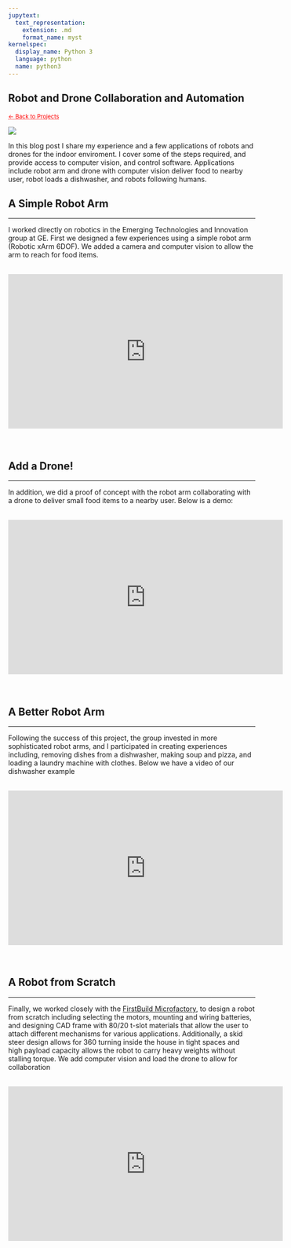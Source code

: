 ```yaml
---
jupytext:
  text_representation:
    extension: .md
    format_name: myst
kernelspec:
  display_name: Python 3
  language: python
  name: python3
---
```


## Robot and Drone Collaboration and Automation

 <sub> <a href="https://jmhuer.github.io/mini_book/_build/html/docs/portfolio.html" style="color: red; text-decoration: underline;text-decoration-style: dotted;">← Back to Projects</a> </sub>

<img src="../../../../images/robotautonomy.jpg" align="center"/>

<br>

In this blog post I share my experience and a few applications of robots and drones for the indoor enviroment. I cover some of the steps required, and provide access to computer vision, and control software. Applications include robot arm and drone with computer vision deliver food to nearby user, robot loads a dishwasher, and robots following humans.
<br>


## A Simple Robot Arm
---

I worked directly on robotics in the
Emerging Technologies and Innovation group at GE. First we designed a few experiences using a simple
robot arm (Robotic xArm 6DOF). We added a camera and computer vision to allow the arm to reach
for food items.

<br>
 <div align="center">   <iframe width="560" height="315"
src="https://www.youtube.com/embed/opX3knb1254"
frameborder="0"
allow="accelerometer; autoplay; encrypted-media; gyroscope; picture-in-picture"
allowfullscreen
></iframe></div>

<br>
<br>

## Add a Drone!
---

In addition, we did a proof of concept with the robot arm collaborating with a drone to
deliver small food items to a nearby user. Below is a demo:

<br>
 <div align="center">   <iframe width="560" height="315"
src="https://www.youtube.com/embed/tN8Z80PSc-M"
frameborder="0"
allow="accelerometer; autoplay; encrypted-media; gyroscope; picture-in-picture"
allowfullscreen
></iframe></div>

<br>
<br>


## A Better Robot Arm
---

Following the success of this project, the group invested in more sophisticated robot arms, and I
participated in creating experiences including, removing dishes from a dishwasher, making soup and
pizza, and loading a laundry machine with clothes. Below we have a video of our dishwasher example

<br>
 <div align="center">
  <iframe width="560" height="315"
src="https://www.youtube.com/embed/Nqcwmck2szk"
frameborder="0"
allow="accelerometer; autoplay; encrypted-media; gyroscope; picture-in-picture"
allowfullscreen
></iframe></div>

<br>
<br>


## A Robot from Scratch
---

Finally, we worked closely with the [FirstBuild Microfactory](https://firstbuild.com/), to design a robot from scratch including selecting the motors, mounting and wiring batteries, and designing CAD frame with 80/20 t-slot materials that allow the user to attach different mechanisms for various applications. Additionally, a skid steer design allows for 360 turning inside the house in tight spaces and high payload capacity allows the robot to carry heavy weights without stalling torque. We add computer vision and load the drone to allow for collaboration

<br>
 <div align="center">
  <iframe width="560" height="315"
src="https://www.youtube.com/embed/bEvj1QQuPf4"
frameborder="0"
allow="accelerometer; autoplay; encrypted-media; gyroscope; picture-in-picture"
allowfullscreen
></iframe></div>

<br>
<br>

















